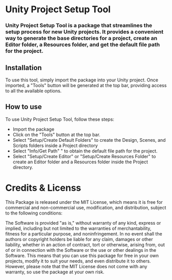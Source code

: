 # Unity Project Setup Tool #
### Unity Project Setup Tool is a package that streamlines the setup process for new Unity projects. It provides a convenient way to generate the base directories for a project, create an Editor folder, a Resources folder, and get the default file path for the project. ###

## Installation ##
To use this tool, simply import the package into your Unity project. Once imported, a "Tools" button will be generated at the top bar, providing access to all the available options.

## How to use ## 
To use Unity Project Setup Tool, follow these steps:

* Import the package
* Click on the "Tools" button at the top bar.
* Select "Setup/Create Default Folders" to create the Design, Scenes, and Scripts folders inside a Project directory
* Select "Info/Get Path" " to obtain the default file path for the project.
* Select "Setup/Create Editor" or "Setup/Create Resources Folder" to create an Editor folder and a Resources folder inside the Project directory.


# Credits & Licenss #
This Package is released under the MIT License, which means it is free for commercial and non-commercial use, modification, and distribution, subject to the following conditions:

The Software is provided "as is," without warranty of any kind, express or implied, including but not limited to the warranties of merchantability, fitness for a particular purpose, and noninfringement. In no event shall the authors or copyright holders be liable for any claim, damages or other liability, whether in an action of contract, tort or otherwise, arising from, out of or in connection with the Software or the use or other dealings in the Software. This means that you can use this package for free in your own projects, modify it to suit your needs, and even distribute it to others. However, please note that the MIT License does not come with any warranty, so use the package at your own risk.
